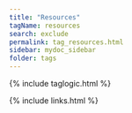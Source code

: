 ```yaml
---
title: "Resources"
tagName: resources
search: exclude
permalink: tag_resources.html
sidebar: mydoc_sidebar
folder: tags
---
```

{% include taglogic.html %}

{% include links.html %}
